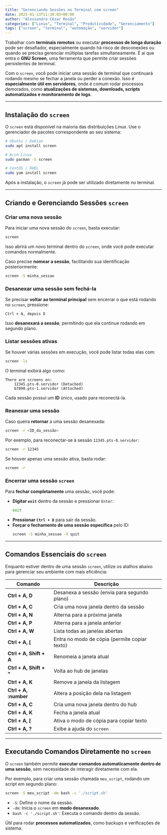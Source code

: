 ```yaml
---
title: "Gerenciando Sessões no Terminal com screen"
date: 2025-01-13T11:30:03+00:00
author: "Alessandro César Rosão"
categories: ["Linux", "Terminal", "Produtividade", "Gerenciamento"]
tags: ["screen", "terminal", "automação", "servidor"]
---
```


Trabalhar com **terminais remotos** ou executar **processos de longa duração** pode ser desafiador, especialmente quando há risco de desconexões ou quando se precisa gerenciar múltiplas tarefas simultaneamente. É aí que entra o **GNU Screen**, uma ferramenta que permite criar sessões persistentes de terminal.  

Com o `screen`, você pode iniciar uma sessão de terminal que continuará rodando mesmo se fechar a janela ou perder a conexão. Isso é **especialmente útil em servidores**, onde é comum rodar processos demorados, como **atualizações de sistemas, downloads, scripts automatizados e monitoramento de logs**.  

---

## Instalação do `screen`  

O `screen` está disponível na maioria das distribuições Linux. Use o gerenciador de pacotes correspondente ao seu sistema:  
```bash
# Ubuntu / Debian  
sudo apt install screen

# Arch Linux  
sudo pacman -S screen

# CentOS / RHEL  
sudo yum install screen
```

Após a instalação, o `screen` já pode ser utilizado diretamente no terminal.  

---

## Criando e Gerenciando Sessões `screen`  

### Criar uma nova sessão  

Para iniciar uma nova sessão do `screen`, basta executar:  

```bash
screen
```

Isso abrirá um novo terminal dentro do `screen`, onde você pode executar comandos normalmente.  

Caso precise **nomear a sessão**, facilitando sua identificação posteriormente:  

```bash
screen -S minha_sessao
```

### Desanexar uma sessão sem fechá-la  

Se precisar **voltar ao terminal principal** sem encerrar o que está rodando no `screen`, pressione:  

```
Ctrl + A, depois D
```

Isso **desanexará a sessão**, permitindo que ela continue rodando em segundo plano.  

### Listar sessões ativas  

Se houver várias sessões em execução, você pode listar todas elas com:  

```bash
screen -ls
```

O terminal exibirá algo como:  

```
There are screens on:
    12345.pts-0.servidor (Detached)
    67890.pts-1.servidor (Attached)
```

Cada sessão possui um **ID** único, usado para reconectá-la.  

### Reanexar uma sessão  

Caso queira **retornar** a uma sessão desanexada:  

```bash
screen -r <ID_da_sessão>
```

Por exemplo, para reconectar-se à sessão `12345.pts-0.servidor`:  

```bash
screen -r 12345
```

Se houver apenas uma sessão ativa, basta rodar:  

```bash
screen -r
```

### Encerrar uma sessão `screen`  

Para **fechar completamente** uma sessão, você pode:  

- **Digitar `exit`** dentro da sessão e pressionar `Enter`:  
  ```bash
  exit
  ```
- **Pressionar `Ctrl + D`** para sair da sessão.  
- **Forçar o fechamento de uma sessão específica** pelo ID:  
  ```bash
  screen -S minha_sessao -X quit
  ```

---

## Comandos Essenciais do `screen`  

Enquanto estiver dentro de uma sessão `screen`, utilize os atalhos abaixo para gerenciar seu ambiente com mais eficiência:  

| Comando               | Descrição                                      |
|-----------------------|-----------------------------------------------|
| **Ctrl + A, D**       | Desanexa a sessão (envia para segundo plano) |
| **Ctrl + A, C**       | Cria uma nova janela dentro da sessão        |
| **Ctrl + A, N**       | Alterna para a próxima janela                |
| **Ctrl + A, P**       | Alterna para a janela anterior               |
| **Ctrl + A, W**       | Lista todas as janelas abertas               |
| **Ctrl + A, [**       | Entra no modo de cópia (permite copiar texto) |
| **Ctrl + A, Shift + A** | Renomeia a janela atual                     |
| **Ctrl + A, Shift + "** | Volta ao hub de janelas                     |
| **Ctrl + A, K**       | Remove a janela da listagem                   |
| **Ctrl + A, :number <numero>** | Altera a posição dela na listagem             |
| **Ctrl + A, C**       | Cria uma nova janela dentro do hub            |
| **Ctrl + A, K**       | Fecha a janela atual                          |
| **Ctrl + A, [**       | Ativa o modo de cópia para copiar texto       |
| **Ctrl + A, ?**       | Exibe a ajuda do `screen`                     |

---

## Executando Comandos Diretamente no `screen`  

O `screen` também permite **executar comandos automaticamente dentro de uma sessão**, sem necessidade de interagir diretamente com ela.  

Por exemplo, para criar uma sessão chamada `meu_script`, rodando um script em segundo plano:  

```bash
screen -S meu_script -dm bash -c './script.sh'
```

- `-S`: Define o nome da sessão.  
- `-dm`: Inicia o `screen` em **modo desanexado**.  
- `bash -c './script.sh'`: Executa o comando dentro da sessão.  

Útil para rodar **processos automatizados**, como backups e verificações de sistema.  
